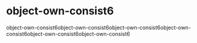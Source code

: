 # object-own-consist6
object-own-consist6object-own-consist6object-own-consist6object-own-consist6object-own-consist6object-own-consist6
